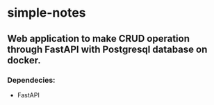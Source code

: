 # simple-notes
## Web application to make CRUD operation through FastAPI with Postgresql database on docker.

### Dependecies:
- FastAPI   